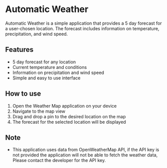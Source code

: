 # Automatic Weather

Automatic Weather is a simple application that provides a 5 day forecast for a user-chosen location. The forecast includes information on temperature, precipitation, and wind speed.

## Features

- 5 day forecast for any location
- Current temperature and conditions
- Information on precipitation and wind speed
- Simple and easy to use interface

## How to use

1. Open the Weather Map application on your device
2. Navigate to the map view
3. Drag and drop a pin to the desired location on the map
4. The forecast for the selected location will be displayed

## Note

- This application uses data from OpenWeatherMap API, if the API key is not provided the application will not be able to fetch the weather data, Please contact the developer for the API key.
